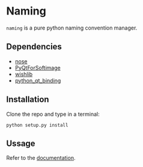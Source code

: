Naming
======
`naming` is a pure python naming convention manager.

Dependencies
------------
- [nose](https://nose.readthedocs.org/en/latest/)
- [PyQtForSoftimage](https://github.com/caron/PyQtForSoftimage)
- [wishlib](https://github.com/csaez/wishlib)
- [python_qt_binding](https://github.com/ros-visualization/python_qt_binding)

Installation
------------
Clone the repo and type in a terminal:

    python setup.py install

Ussage
------
Refer to the [documentation](#).
